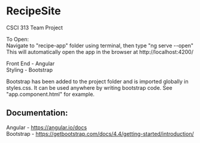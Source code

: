 # RecipeSite
CSCI 313 Team Project

To Open:<br>
Navigate to "recipe-app" folder using terminal, then type "ng serve --open"<br>
This will automatically open the app in the browser at http://localhost:4200/<br>

Front End - Angular <br>
Styling - Bootstrap <br>

Bootstrap has been added to the project folder and is imported globally in styles.css. 
It can be used anywhere by writing bootstrap code. See "app.component.html" for example.<br>

## Documentation:
Angular - https://angular.io/docs <br>
Bootstrap - https://getbootstrap.com/docs/4.4/getting-started/introduction/

